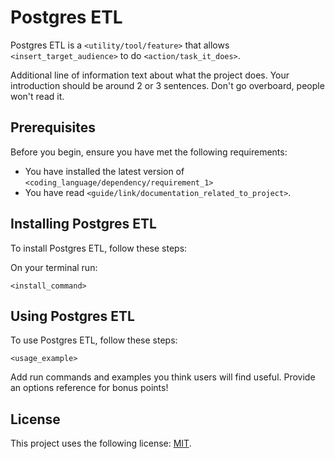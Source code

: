 # Postgres ETL

<!--- These are examples. See https://shields.io for others or to customize this set of shields. You might want to include dependencies, project status and licence info here --->

Postgres ETL is a `<utility/tool/feature>` that allows `<insert_target_audience>` to do `<action/task_it_does>`.

Additional line of information text about what the project does. Your introduction should be around 2 or 3 sentences. Don't go overboard, people won't read it.

## Prerequisites

Before you begin, ensure you have met the following requirements:
<!--- These are just example requirements. Add, duplicate or remove as required --->
* You have installed the latest version of `<coding_language/dependency/requirement_1>`
* You have read `<guide/link/documentation_related_to_project>`.

## Installing Postgres ETL

To install Postgres ETL, follow these steps:

On your terminal run:
```
<install_command>
```


## Using Postgres ETL

To use Postgres ETL, follow these steps:

```
<usage_example>
```

Add run commands and examples you think users will find useful. Provide an options reference for bonus points!

## License
<!--- If you're not sure which open license to use see https://choosealicense.com/--->

This project uses the following license: [MIT](<https://mit-license.org/>).